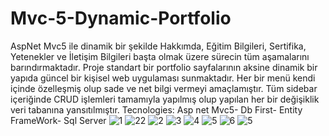 # Mvc-5-Dynamic-Portfolio
AspNet Mvc5 ile dinamik bir şekilde Hakkımda, Eğitim Bilgileri, Sertifika, Yetenekler ve İletişim Bilgileri başta olmak üzere sürecin tüm aşamalarını barındırmaktadır.
Proje standart bir portfolio sayfalarının aksine dinamik bir yapıda güncel bir kişisel web uygulaması sunmaktadır. Her bir menü kendi içinde özelleşmiş olup sade ve net bilgi vermeyi amaçlamıştır.
Tüm sidebar içeriğinde CRUD işlemleri tamamıyla yapılmış olup yapılan her bir değişiklik veri tabanına yansıtılmıştır.
Tecnologies: 
Asp net Mvc5-
Db First-
Entity FrameWork-
Sql Server
![1](https://github.com/ozlemkarakoc/Mvc-5-Dynamic-Portfolio/assets/59397710/e66c2e96-a3d5-4ad5-ab51-5dd60a4710d8)
![22](https://github.com/ozlemkarakoc/Mvc-5-Dynamic-Portfolio/assets/59397710/e72422c8-4aeb-47f5-9b61-c9400e86e85f)
![2](https://github.com/ozlemkarakoc/Mvc-5-Dynamic-Portfolio/assets/59397710/0ee02b47-9fce-471f-9ea4-7c6f0778b9cf)
![3](https://github.com/ozlemkarakoc/Mvc-5-Dynamic-Portfolio/assets/59397710/67ef0aa7-e666-4a07-8076-045af7d0c3aa)
![4](https://github.com/ozlemkarakoc/Mvc-5-Dynamic-Portfolio/assets/59397710/cfc0a0c0-7126-43c2-b07c-f4952c3e75d5)
![5](https://github.com/ozlemkarakoc/Mvc-5-Dynamic-Portfolio/assets/59397710/793b86d8-d4ef-4447-8ed2-194a49e05f1d)
![6](https://github.com/ozlemkarakoc/Mvc-5-Dynamic-Portfolio/assets/59397710/7fa93287-0fcc-49f3-a7a2-003fb807bc60)
![5](https://github.com/ozlemkarakoc/Mvc-5-Dynamic-Portfolio/assets/59397710/793b86d8-d4ef-4447-8ed2-194a49e05f1d)
